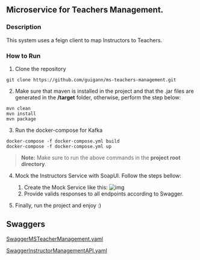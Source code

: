 ## Microservice for Teachers Management.

### Description
This system uses a feign client to map Instructors to Teachers.

### How to Run
1. Clone the repository

```
git clone https://github.com/guigann/ms-teachers-management.git
```
2. Make sure that maven is installed in the project and that the .jar files are generated in the **/target** folder, otherwise, perform the step below:
```
mvn clean
mvn install
mvn package
```
3. Run the docker-compose for Kafka
```
docker-compose -f docker-compose.yml build
docker-compose -f docker-compose.yml up
```
> **Note:** Make sure to run the above commands in the **project root directory**.
4. Mock the Instructors Service with SoapUI. Follow the steps bellow:
    1. Create the Mock Service like this: ![img](https://github.com/user-attachments/assets/29b26efb-01fe-4910-8c58-802b84253f1a)
    2. Provide valids responses to all endpoints according to Swagger.    

5. Finally, run the project and enjoy :)
## Swaggers
[SwaggerMSTeacherManagement.yaml](swaggers%2FSwaggerMSTeacherManagement.yaml)

[SwaggerInstructorManagementAPI.yaml](swaggers%2FSwaggerInstructorManagementAPI.yaml)
